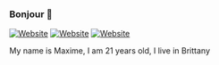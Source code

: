 ### Bonjour 👋

[![Website](https://img.shields.io/website?label=maxime-simon.fr&style=for-the-badge&url=https://maxime-simon.fr)](https://maxime-simon.fr)
[![Website](https://img.shields.io/website?label=ectalia.net&style=for-the-badge&url=https://ectalia.net)](https://ectalia.net)
[![Website](https://img.shields.io/website?label=minenetwork.fr&style=for-the-badge&url=https://www.minenetwork.fr)](https://www.minenetwork.fr)

My name is Maxime, I am 21 years old, I live in Brittany
